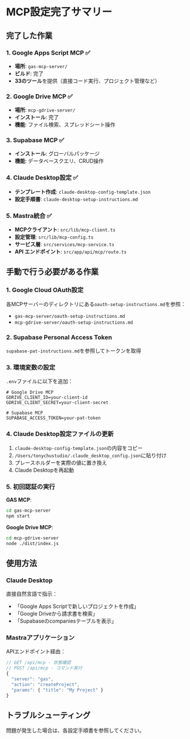 # MCP設定完了サマリー

## 完了した作業

### 1. Google Apps Script MCP ✅
- **場所**: `gas-mcp-server/`
- **ビルド**: 完了
- **33のツール**を提供（直接コード実行、プロジェクト管理など）

### 2. Google Drive MCP ✅
- **場所**: `mcp-gdrive-server/`
- **インストール**: 完了
- **機能**: ファイル検索、スプレッドシート操作

### 3. Supabase MCP ✅
- **インストール**: グローバルパッケージ
- **機能**: データベースクエリ、CRUD操作

### 4. Claude Desktop設定 ✅
- **テンプレート作成**: `claude-desktop-config-template.json`
- **設定手順書**: `claude-desktop-setup-instructions.md`

### 5. Mastra統合 ✅
- **MCPクライアント**: `src/lib/mcp-client.ts`
- **設定管理**: `src/lib/mcp-config.ts`
- **サービス層**: `src/services/mcp-service.ts`
- **API エンドポイント**: `src/app/api/mcp/route.ts`

## 手動で行う必要がある作業

### 1. Google Cloud OAuth設定

各MCPサーバーのディレクトリにある`oauth-setup-instructions.md`を参照：
- `gas-mcp-server/oauth-setup-instructions.md`
- `mcp-gdrive-server/oauth-setup-instructions.md`

### 2. Supabase Personal Access Token

`supabase-pat-instructions.md`を参照してトークンを取得

### 3. 環境変数の設定

`.env`ファイルに以下を追加：
```env
# Google Drive MCP
GDRIVE_CLIENT_ID=your-client-id
GDRIVE_CLIENT_SECRET=your-client-secret

# Supabase MCP
SUPABASE_ACCESS_TOKEN=your-pat-token
```

### 4. Claude Desktop設定ファイルの更新

1. `claude-desktop-config-template.json`の内容をコピー
2. `/Users/tonychustudio/.claude_desktop_config.json`に貼り付け
3. プレースホルダーを実際の値に置き換え
4. Claude Desktopを再起動

### 5. 初回認証の実行

**GAS MCP**:
```bash
cd gas-mcp-server
npm start
```

**Google Drive MCP**:
```bash
cd mcp-gdrive-server
node ./dist/index.js
```

## 使用方法

### Claude Desktop
直接自然言語で指示：
- 「Google Apps Scriptで新しいプロジェクトを作成」
- 「Google Driveから請求書を検索」
- 「Supabaseのcompaniesテーブルを表示」

### Mastraアプリケーション
APIエンドポイント経由：
```typescript
// GET /api/mcp - 状態確認
// POST /api/mcp - コマンド実行
{
  "server": "gas",
  "action": "createProject",
  "params": { "title": "My Project" }
}
```

## トラブルシューティング

問題が発生した場合は、各設定手順書を参照してください。